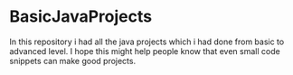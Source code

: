 # BasicJavaProjects
In this repository i had  all the java projects which i had done from basic to advanced level. I hope this might help people know that even small code snippets can make good projects.
